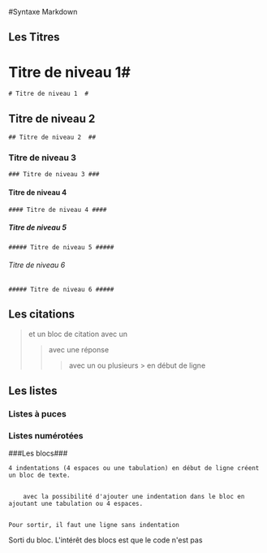 #Syntaxe Markdown 

## Les Titres  ##

# Titre de niveau 1#
    # Titre de niveau 1  #

## Titre de niveau 2  ##
    ## Titre de niveau 2  ##

### Titre de niveau 3 ###
    ### Titre de niveau 3 ###

#### Titre de niveau 4 ####
    #### Titre de niveau 4 ####

##### Titre de niveau 5 #####
    ##### Titre de niveau 5 #####

###### Titre de niveau 6 ######
    ##### Titre de niveau 6 #####


## Les citations ##


> et un bloc de citation avec un 
>> avec une réponse
>>> avec un ou plusieurs > en début de ligne

## Les listes ##

### Listes à puces ###




### Listes numérotées ###

###Les blocs###

    4 indentations (4 espaces ou une tabulation) en début de ligne créent un bloc de texte.
	

		avec la possibilité d'ajouter une indentation dans le bloc en ajoutant une tabulation ou 4 espaces.
    

    Pour sortir, il faut une ligne sans indentation

Sorti du bloc. L'intérêt des blocs est que le code n'est pas 